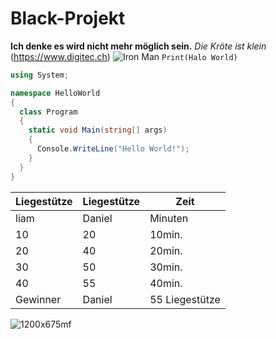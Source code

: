 # Black-Projekt
**Ich denke es wird nicht mehr möglich sein.**
*Die Kröte ist klein*
(https://www.digitec.ch)
![Iron Man](https://is4-ssl.mzstatic.com/image/thumb/aIvtSHOcgUL4ym2l6eQHPQ/1200x675mf.jpg)
`Print(Halo World)`

```c#
using System;

namespace HelloWorld
{
  class Program
  {
    static void Main(string[] args)
    {
      Console.WriteLine("Hello World!");    
    }
  }
}
```

| Liegestütze | Liegestütze | Zeit |
| --- | --- | --- |
| liam | Daniel | Minuten |
| 10 | 20 | 10min. |
| 20 | 40 | 20min. |
| 30 | 50 | 30min. |
| 40 | 55 | 40min. |
| Gewinner | Daniel | 55 Liegestütze |

![1200x675mf](https://user-images.githubusercontent.com/110893121/183609486-df03aa24-f761-478d-9d05-b27d01e72c51.jpg)




